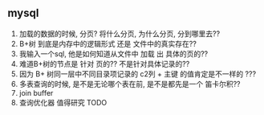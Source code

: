 ## mysql
1. 加载的数据的时候, 分页? 将什么分页, 为什么分页, 分到哪里去??
2. B+树 到底是内存中的逻辑形式 还是 文件中的真实存在??
3. 我输入一个sql, 他是如何知道从文件中 加载 出 具体的页的??
4. 难道B+树的节点是 针对 页的?? 不是针对具体记录的??
5. 因为 B+ 树同一层中不同目录项记录的 c2列 + 主键 的值肯定是不一样的 ???
6. 多表查询的时候, 是不是无论哪个表在前, 是不是都先是一个 笛卡尔积??
7. join buffer
8. 查询优化器 值得研究 TODO